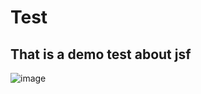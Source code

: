 # Test


## That is a demo test about jsf 


![image](https://user-images.githubusercontent.com/8843403/168210191-4157f798-b7f1-4d0b-a95f-b41e1aa1f276.png)
